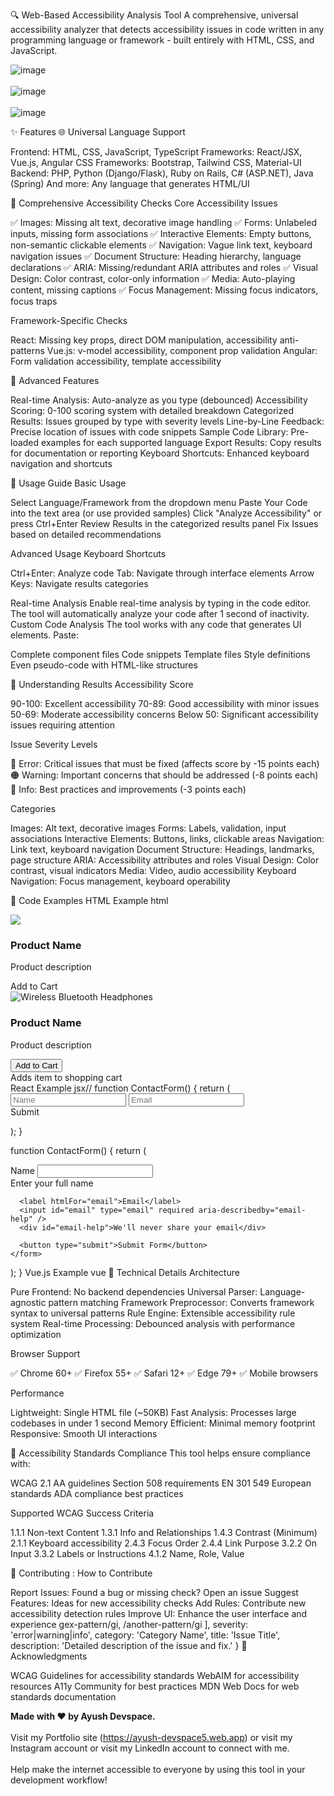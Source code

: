 🔍 Web-Based Accessibility Analysis Tool
A comprehensive, universal accessibility analyzer that detects accessibility issues in code written in any programming language or framework - built entirely with HTML, CSS, and JavaScript.

![image](https://github.com/user-attachments/assets/42af7d2d-15ba-4e4e-9918-6ab6cd7cdf98)
<br>
<br>
![image](https://github.com/user-attachments/assets/8eba369e-57bd-4cf5-9be0-e7a27ddb9b0d)
<br><br>
![image](https://github.com/user-attachments/assets/4503a26f-e610-4583-a120-73328e06adf5)

✨ Features
🌐 Universal Language Support

Frontend: HTML, CSS, JavaScript, TypeScript
Frameworks: React/JSX, Vue.js, Angular
CSS Frameworks: Bootstrap, Tailwind CSS, Material-UI
Backend: PHP, Python (Django/Flask), Ruby on Rails, C# (ASP.NET), Java (Spring)
And more: Any language that generates HTML/UI

🎯 Comprehensive Accessibility Checks
Core Accessibility Issues

✅ Images: Missing alt text, decorative image handling
✅ Forms: Unlabeled inputs, missing form associations
✅ Interactive Elements: Empty buttons, non-semantic clickable elements
✅ Navigation: Vague link text, keyboard navigation issues
✅ Document Structure: Heading hierarchy, language declarations
✅ ARIA: Missing/redundant ARIA attributes and roles
✅ Visual Design: Color contrast, color-only information
✅ Media: Auto-playing content, missing captions
✅ Focus Management: Missing focus indicators, focus traps

Framework-Specific Checks

React: Missing key props, direct DOM manipulation, accessibility anti-patterns
Vue.js: v-model accessibility, component prop validation
Angular: Form validation accessibility, template accessibility

🚀 Advanced Features

Real-time Analysis: Auto-analyze as you type (debounced)
Accessibility Scoring: 0-100 scoring system with detailed breakdown
Categorized Results: Issues grouped by type with severity levels
Line-by-Line Feedback: Precise location of issues with code snippets
Sample Code Library: Pre-loaded examples for each supported language
Export Results: Copy results for documentation or reporting
Keyboard Shortcuts: Enhanced keyboard navigation and shortcuts

📖 Usage Guide
Basic Usage

Select Language/Framework from the dropdown menu
Paste Your Code into the text area (or use provided samples)
Click "Analyze Accessibility" or press Ctrl+Enter
Review Results in the categorized results panel
Fix Issues based on detailed recommendations

Advanced Usage
Keyboard Shortcuts

Ctrl+Enter: Analyze code
Tab: Navigate through interface elements
Arrow Keys: Navigate results categories

Real-time Analysis
Enable real-time analysis by typing in the code editor. The tool will automatically analyze your code after 1 second of inactivity.
Custom Code Analysis
The tool works with any code that generates UI elements. Paste:

Complete component files
Code snippets
Template files
Style definitions
Even pseudo-code with HTML-like structures

🎨 Understanding Results
Accessibility Score

90-100: Excellent accessibility
70-89: Good accessibility with minor issues
50-69: Moderate accessibility concerns
Below 50: Significant accessibility issues requiring attention

Issue Severity Levels

🔴 Error: Critical issues that must be fixed (affects score by -15 points each)
🟠 Warning: Important concerns that should be addressed (-8 points each)
🔵 Info: Best practices and improvements (-3 points each)

Categories

Images: Alt text, decorative images
Forms: Labels, validation, input associations
Interactive Elements: Buttons, links, clickable areas
Navigation: Link text, keyboard navigation
Document Structure: Headings, landmarks, page structure
ARIA: Accessibility attributes and roles
Visual Design: Color contrast, visual indicators
Media: Video, audio accessibility
Keyboard Navigation: Focus management, keyboard operability

🧪 Code Examples
HTML Example
html<!-- ❌ Accessibility Issues -->
<div class="card">
  <img src="product.jpg">
  <h3>Product Name</h3>
  <p>Product description</p>
  <div onclick="addToCart()" style="cursor: pointer;">Add to Cart</div>
</div>

<!-- ✅ Accessible Version -->
<div class="card">
  <img src="product.jpg" alt="Wireless Bluetooth Headphones">
  <h3>Product Name</h3>
  <p>Product description</p>
  <button type="button" onclick="addToCart()" aria-describedby="cart-help">
    Add to Cart
  </button>
  <div id="cart-help" class="sr-only">Adds item to shopping cart</div>
</div>
React Example
jsx// <!---❌ Accessibility Issues--->
function ContactForm() {
  return (
    <form>
      <input type="text" placeholder="Name" />
      <input type="email" placeholder="Email" />
      <div onClick={handleSubmit}>Submit</div>
    </form>
  );
}

<!----✅ Accessible Version----->
function ContactForm() {
  return (
    <form onSubmit={handleSubmit}>
      <label htmlFor="name">Name</label>
      <input id="name" type="text" required aria-describedby="name-help" />
      <div id="name-help">Enter your full name</div>
      
      <label htmlFor="email">Email</label>
      <input id="email" type="email" required aria-describedby="email-help" />
      <div id="email-help">We'll never share your email</div>
      
      <button type="submit">Submit Form</button>
    </form>
  );
}
Vue.js Example
vue<!-- ❌ Accessibility Issues -->
<template>
  <div class="form">
    <input v-model="name" placeholder="Name" />
    <input v-model="email" placeholder="Email" />
    <div @click="submit">Submit</div>
  </div>
</template>

<!-- ✅ Accessible Version -->
<template>
  <form @submit.prevent="submit">
    <label for="name">Name</label>
    <input 
      id="name" 
      v-model="name" 
      type="text" 
      required 
      aria-describedby="name-help"
    />
    <div id="name-help">Enter your full name</div>
    
    <label for="email">Email Address</label>
    <input 
      id="email" 
      v-model="email" 
      type="email" 
      required 
      aria-describedby="email-help"
    />
    <div id="email-help">We'll never share your email</div>
    
    <button type="submit" :disabled="!isFormValid">
      Submit Form
    </button>
  </form>
</template>
🔧 Technical Details
Architecture

Pure Frontend: No backend dependencies
Universal Parser: Language-agnostic pattern matching
Framework Preprocessor: Converts framework syntax to universal patterns
Rule Engine: Extensible accessibility rule system
Real-time Processing: Debounced analysis with performance optimization

Browser Support

✅ Chrome 60+
✅ Firefox 55+
✅ Safari 12+
✅ Edge 79+
✅ Mobile browsers

Performance

Lightweight: Single HTML file (~50KB)
Fast Analysis: Processes large codebases in under 1 second
Memory Efficient: Minimal memory footprint
Responsive: Smooth UI interactions

🎯 Accessibility Standards Compliance
This tool helps ensure compliance with:

WCAG 2.1 AA guidelines
Section 508 requirements
EN 301 549 European standards
ADA compliance best practices

Supported WCAG Success Criteria

1.1.1 Non-text Content
1.3.1 Info and Relationships
1.4.3 Contrast (Minimum)
2.1.1 Keyboard accessibility
2.4.3 Focus Order
2.4.4 Link Purpose
3.2.2 On Input
3.3.2 Labels or Instructions
4.1.2 Name, Role, Value

🤝 Contributing :
How to Contribute

Report Issues: Found a bug or missing check? Open an issue
Suggest Features: Ideas for new accessibility checks
Add Rules: Contribute new accessibility detection rules
Improve UI: Enhance the user interface and experience
gex-pattern/gi,
        /another-pattern/gi
    ],
    severity: 'error|warning|info',
    category: 'Category Name',
    title: 'Issue Title',
    description: 'Detailed description of the issue and fix.'
}
🙏 Acknowledgments

WCAG Guidelines for accessibility standards
WebAIM for accessibility resources
A11y Community for best practices
MDN Web Docs for web standards documentation

<strong>Made with ❤️ by Ayush Devspace.</strong>
<br>
<br>
Visit my Portfolio site (https://ayush-devspace5.web.app) or visit my Instagram account or visit my LinkedIn account to connect with me.
<br>
<br>
Help make the internet accessible to everyone by using this tool in your development workflow!
